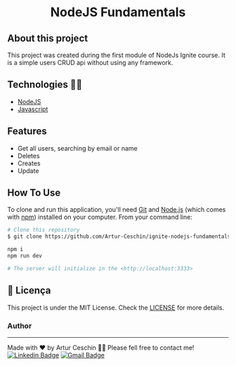 <h1 align="center">NodeJS Fundamentals</h1>

## About this project

This project was created during the first module of NodeJs Ignite course.
It is a simple users CRUD api without using any framework.

## Technologies 👩‍💻

- [NodeJS](https://nodejs.org/en)
- [Javascript](https://developer.mozilla.org/pt-BR/docs/Web/JavaScript)

## Features

- Get all users, searching by email or name
- Deletes
- Creates
- Update

## How To Use

<!-- Example: -->

To clone and run this application, you'll need [Git](https://git-scm.com) and [Node.js](https://nodejs.org/en/download/) (which comes with [npm](http://npmjs.com)) installed on your computer. From your command line:

```bash
# Clone this repository
$ git clone https://github.com/Artur-Ceschin/ignite-nodejs-fundamentals

npm i
npm run dev

# The server will initialize in the <http://localhost:3333>
```

## 📝 Licença

This project is under the MIT License. Check the [LICENSE](LICENSE) for more details.

<!--START_SECTION:footer-->

### Author

---

Made with ❤️ by Artur Ceschin 👋🏼 Please fell free to contact me!
<br/>
[![Linkedin Badge](https://img.shields.io/badge/-Artur-blue?style=flat-square&logo=Linkedin&logoColor=white&link=https://www.linkedin.com/in/artur-peres-ceschin-programador/)](https://www.linkedin.com/in/artur-peres-ceschin-programador/)
[![Gmail Badge](https://img.shields.io/badge/-artur.ceschin@.com-c14438?style=flat-square&logo=Gmail&logoColor=white&link=mailto:artur.ceschin@gmail.com)](mailto:artur.ceschin@gmail.com)

<!--END_SECTION:footer-->
